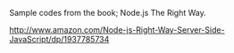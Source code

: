 Sample codes from the book; Node.js The Right Way.

http://www.amazon.com/Node-js-Right-Way-Server-Side-JavaScript/dp/1937785734